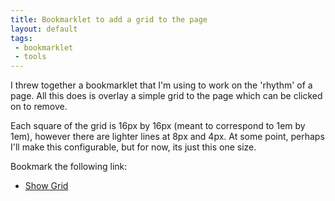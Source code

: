 ```yaml
---
title: Bookmarklet to add a grid to the page
layout: default
tags:
 - bookmarklet
 - tools
---
```


I threw together a bookmarklet that I'm using to work on the 'rhythm' of a page. All this does is
overlay a simple grid to the page which can be clicked on to remove.

Each square of the grid is 16px by 16px (meant to correspond to 1em by 1em), however there are
lighter lines at 8px and 4px. At some point, perhaps I'll make this configurable, but for now, its
just this one size.

Bookmark the following link:
<ul><li><a href="javascript:(function(){document.body.innerHTML+%3D%27%3Cdiv%20onclick%3D%22this.remove%28%29%22%20style%3D%22position%3Afixed%3Bopacity%3A.3%3Btop%3A0%3Bleft%3A0%3Bright%3A0%3Bbottom%3A0%3Bbackground%3Aurl%28data%3Aimage/gif%3Bbase64%2CR0lGODlhIAAgAIAAAAAAAAAAACH5BAEKAAEALAAAAAAgACAAAAJmhI+pewEBo5xv2liv3pR3j4VQRoqOmYGqCaaey8HbQ591Pdr6vZ6rrAFehL0h6phL+patHrH4UT0lBgftas1Wt1gctPlzisPKksW8nLJeY+nXzYvv5jyy+822g9NIfhmfdwc4CFEAADs%3D%29%20repeat%22%3E%3C/div%3E%27}());">Show Grid</a></li></ul>
